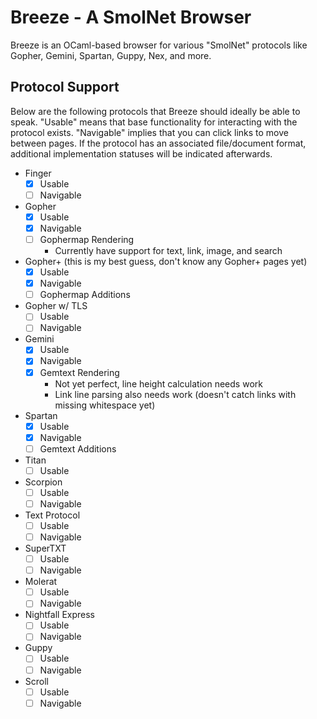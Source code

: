 # Breeze - A SmolNet Browser

Breeze is an OCaml-based browser for various "SmolNet" protocols like Gopher, Gemini, Spartan, Guppy, Nex, and more.

## Protocol Support

Below are the following protocols that Breeze should ideally be able to speak. "Usable" means that base functionality for interacting with the protocol exists. "Navigable" implies that you can click links to move between pages. If the protocol has an associated file/document format, additional implementation statuses will be indicated afterwards.

- Finger
  - [x] Usable
  - [ ] Navigable
- Gopher
  - [x] Usable
  - [x] Navigable
  - [ ] Gophermap Rendering
    - Currently have support for text, link, image, and search 
- Gopher+ (this is my best guess, don't know any Gopher+ pages yet)
  - [x] Usable 
  - [x] Navigable
  - [ ] Gophermap Additions
- Gopher w/ TLS
  - [ ] Usable
  - [ ] Navigable
- Gemini
  - [x] Usable
  - [x] Navigable
  - [x] Gemtext Rendering
    - Not yet perfect, line height calculation needs work
    - Link line parsing also needs work (doesn't catch links with missing whitespace yet)
- Spartan
  - [x] Usable
  - [x] Navigable
  - [ ] Gemtext Additions
- Titan
  - [ ] Usable
- Scorpion
  - [ ] Usable
  - [ ] Navigable
- Text Protocol
  - [ ] Usable
  - [ ] Navigable
- SuperTXT
  - [ ] Usable
  - [ ] Navigable
- Molerat
  - [ ] Usable
  - [ ] Navigable
- Nightfall Express
  - [ ] Usable
  - [ ] Navigable
- Guppy
  - [ ] Usable
  - [ ] Navigable
- Scroll
  - [ ] Usable
  - [ ] Navigable
